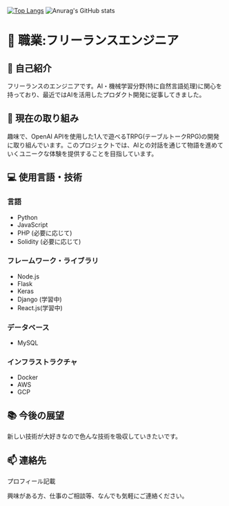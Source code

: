 <!--### Hi there 👋


**caprice1026-disc/caprice1026-disc** is a ✨ _special_ ✨ repository because its `README.md` (this file) appears on your GitHub profile.

Here are some ideas to get you started:

- 🔭 I’m currently working on ...
- 🌱 I’m currently learning ...
- 👯 I’m looking to collaborate on ...
- 🤔 I’m looking for help with ...
- 💬 Ask me about ...
- 📫 How to reach me: ...
- 😄 Pronouns: ...
- ⚡ Fun fact: ...
-->

[![Top Langs](https://github-readme-stats.vercel.app/api/top-langs/?username=caprice1026-disc
)](https://github.com/anuraghazra/github-readme-stats)
![Anurag's GitHub stats](https://github-readme-stats.vercel.app/api?username=caprice1026-disc)


# 🚀 職業:フリーランスエンジニア

## 👋 自己紹介

フリーランスのエンジニアです。AI・機械学習分野(特に自然言語処理)に関心を持っており、最近ではAIを活用したプロダクト開発に従事してきました。

## 🤖 現在の取り組み

趣味で、OpenAI APIを使用した1人で遊べるTRPG(テーブルトークRPG)の開発に取り組んでいます。このプロジェクトでは、AIとの対話を通じて物語を進めていくユニークな体験を提供することを目指しています。

## 💻 使用言語・技術

### 言語

- Python
- JavaScript
- PHP (必要に応じて)
- Solidity (必要に応じて)

### フレームワーク・ライブラリ

- Node.js
- Flask
- Keras
- Django (学習中)
- React.js(学習中)

### データベース

- MySQL

### インフラストラクチャ

- Docker
- AWS
- GCP

## 📚 今後の展望

新しい技術が大好きなので色んな技術を吸収していきたいです。

## 📫 連絡先

プロフィール記載

興味がある方、仕事のご相談等、なんでも気軽にご連絡ください。